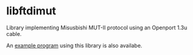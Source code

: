 libftdimut
==========

Library implementing Misusbishi MUT-II protocol using an Openport 1.3u cable.

An [example program](https://github.com/niallm90/libftdimut-example/) using this library is also availabe.
